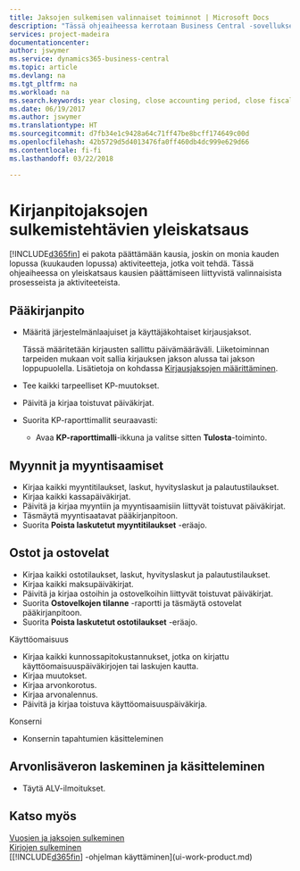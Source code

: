 ```yaml
---
title: Jaksojen sulkemisen valinnaiset toiminnot | Microsoft Docs
description: "Tässä ohjeaiheessa kerrotaan Business Central -sovelluksen kirjanpitojaksojen sulkemisen valinnaisista prosesseista ja toiminnoista."
services: project-madeira
documentationcenter: 
author: jswymer
ms.service: dynamics365-business-central
ms.topic: article
ms.devlang: na
ms.tgt_pltfrm: na
ms.workload: na
ms.search.keywords: year closing, close accounting period, close fiscal year, aging, creditor payments, vendor payments
ms.date: 06/19/2017
ms.author: jswymer
ms.translationtype: HT
ms.sourcegitcommit: d7fb34e1c9428a64c71ff47be8bcff174649c00d
ms.openlocfilehash: 42b5729d5d4013476fa0ff460db4dc999e629d66
ms.contentlocale: fi-fi
ms.lasthandoff: 03/22/2018

---
```

# <a name="overview-of-tasks-to-close-accounting-periods"></a>Kirjanpitojaksojen sulkemistehtävien yleiskatsaus
[!INCLUDE[d365fin](includes/d365fin_md.md)] ei pakota päättämään kausia, joskin on monia kauden lopussa (kuukauden lopussa) aktiviteetteja, jotka voit tehdä. Tässä ohjeaiheessa on yleiskatsaus kausien päättämiseen liittyvistä valinnaisista prosesseista ja aktiviteeteista.  

## <a name="general-ledger"></a>Pääkirjanpito
* Määritä järjestelmänlaajuiset ja käyttäjäkohtaiset kirjausjaksot.  

    Tässä määritetään kirjausten sallittu päivämääräväli. Liiketoiminnan tarpeiden mukaan voit sallia kirjauksen jakson alussa tai jakson loppupuolella. Lisätietoja on kohdassa [Kirjausjaksojen määrittäminen](finance-how-specify-posting-periods.md).  
* Tee kaikki tarpeelliset KP-muutokset.  
* Päivitä ja kirjaa toistuvat päiväkirjat.  
  <!--* Process Consolidations-->
* Suorita KP-raporttimallit seuraavasti:  
  * Avaa **KP-raporttimalli**-ikkuna ja valitse sitten **Tulosta**-toiminto.  

## <a name="sales-and-receivables"></a>Myynnit ja myyntisaamiset
* Kirjaa kaikki myyntitilaukset, laskut, hyvityslaskut ja palautustilaukset.  
* Kirjaa kaikki kassapäiväkirjat.  
* Päivitä ja kirjaa myyntiin ja myyntisaamisiin liittyvät toistuvat päiväkirjat.  
* Täsmäytä myyntisaatavat pääkirjanpitoon.  
* Suorita **Poista laskutetut myyntitilaukset** -eräajo.  

## <a name="purchases-and-payables"></a>Ostot ja ostovelat
* Kirjaa kaikki ostotilaukset, laskut, hyvityslaskut ja palautustilaukset.  
* Kirjaa kaikki maksupäiväkirjat.  
* Päivitä ja kirjaa ostoihin ja ostovelkoihin liittyvät toistuvat päiväkirjat.  
* Suorita **Ostovelkojen tilanne** -raportti ja täsmäytä ostovelat pääkirjanpitoon.  
* Suorita **Poista laskutetut ostotilaukset** -eräajo.  

Käyttöomaisuus
* Kirjaa kaikki kunnossapitokustannukset, jotka on kirjattu käyttöomaisuuspäiväkirjojen tai laskujen kautta.
* Kirjaa muutokset.
* Kirjaa arvonkorotus.
* Kirjaa arvonalennus.
* Päivitä ja kirjaa toistuva käyttöomaisuuspäiväkirja.

Konserni
* Konsernin tapahtumien käsitteleminen

## <a name="calculate-and-process-sales-tax"></a>Arvonlisäveron laskeminen ja käsitteleminen
* Täytä ALV-ilmoitukset.  

## <a name="see-also"></a>Katso myös
[Vuosien ja jaksojen sulkeminen](year-close-years-periods.md)  
[Kirjojen sulkeminen](year-close-books.md)  
[[!INCLUDE[d365fin](includes/d365fin_md.md)] -ohjelman käyttäminen](ui-work-product.md)

